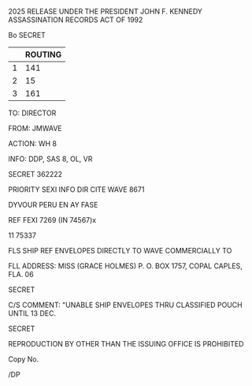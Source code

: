2025 RELEASE UNDER THE PRESIDENT JOHN F. KENNEDY ASSASSINATION RECORDS ACT OF 1992

Bo SECRET

|     | ROUTING |
| --- | ------- |
| 1   | 141     |
| 2   | 15      |
| 3   | 161     |

TO: DIRECTOR

FROM: JMWAVE

ACTION: WH 8

INFO: DDP, SAS 8, OL, VR

SECRET 362222

PRIORITY SEXI INFO DIR CITE WAVE 8671

DYVOUR PERU EN AY FASE

REF FEXI 7269 (IN 74567)x

11 75337

FLS SHIP REF ENVELOPES DIRECTLY TO WAVE COMMERCIALLY TO

FLL ADDRESS: MISS (GRACE HOLMES) P. O. BOX 1757, COPAL CAPLES,
FLA. 06

SECRET

C/S COMMENT: "UNABLE SHIP ENVELOPES THRU CLASSIFIED POUCH UNTIL 13 DEC.

SECRET

REPRODUCTION BY OTHER THAN THE ISSUING OFFICE IS PROHIBITED

Copy No.

/DP
